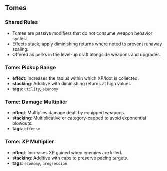 ## Tomes

### Shared Rules
- Tomes are passive modifiers that do not consume weapon behavior cycles.
- Effects stack; apply diminishing returns where noted to prevent runaway scaling.
- Offered as perks in the level-up draft alongside weapons and upgrades.

### Tome: Pickup Range
- **effect**: Increases the radius within which XP/loot is collected.
- **stacking**: Additive with diminishing returns at high values.
- **tags**: `utility`, `economy`

### Tome: Damage Multiplier
- **effect**: Multiplies damage dealt by equipped weapons.
- **stacking**: Multiplicative or category-capped to avoid exponential blowouts.
- **tags**: `offense`

### Tome: XP Multiplier
- **effect**: Increases XP gained when enemies are killed.
- **stacking**: Additive with caps to preserve pacing targets.
- **tags**: `economy`, `progression`


